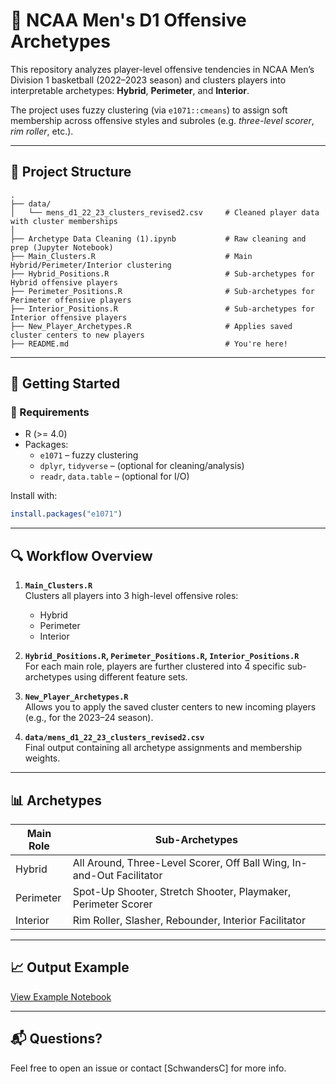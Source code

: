 # 🏀 NCAA Men's D1 Offensive Archetypes

This repository analyzes player-level offensive tendencies in NCAA Men’s Division 1 basketball (2022–2023 season) and clusters players into interpretable archetypes: **Hybrid**, **Perimeter**, and **Interior**.

The project uses fuzzy clustering (via `e1071::cmeans`) to assign soft membership across offensive styles and subroles (e.g. *three-level scorer*, *rim roller*, etc.).

---

## 📁 Project Structure

```
.
├── data/
│   └── mens_d1_22_23_clusters_revised2.csv     # Cleaned player data with cluster memberships
│
├── Archetype Data Cleaning (1).ipynb           # Raw cleaning and prep (Jupyter Notebook)
├── Main_Clusters.R                             # Main Hybrid/Perimeter/Interior clustering
├── Hybrid_Positions.R                          # Sub-archetypes for Hybrid offensive players
├── Perimeter_Positions.R                       # Sub-archetypes for Perimeter offensive players
├── Interior_Positions.R                        # Sub-archetypes for Interior offensive players
├── New_Player_Archetypes.R                     # Applies saved cluster centers to new players
├── README.md                                   # You're here!
```

---

## 🚀 Getting Started

### 🔧 Requirements

- R (>= 4.0)
- Packages:
  - `e1071` – fuzzy clustering
  - `dplyr`, `tidyverse` – (optional for cleaning/analysis)
  - `readr`, `data.table` – (optional for I/O)

Install with:

```r
install.packages("e1071")
```

---

## 🔍 Workflow Overview

1. **`Main_Clusters.R`**  
   Clusters all players into 3 high-level offensive roles:
   - Hybrid
   - Perimeter
   - Interior

2. **`Hybrid_Positions.R`, `Perimeter_Positions.R`, `Interior_Positions.R`**  
   For each main role, players are further clustered into 4 specific sub-archetypes using different feature sets.

3. **`New_Player_Archetypes.R`**  
   Allows you to apply the saved cluster centers to new incoming players (e.g., for the 2023–24 season).

4. **`data/mens_d1_22_23_clusters_revised2.csv`**  
   Final output containing all archetype assignments and membership weights.

---

## 📊 Archetypes

| Main Role | Sub-Archetypes                                |
|-----------|-----------------------------------------------|
| Hybrid    | All Around, Three-Level Scorer, Off Ball Wing, In-and-Out Facilitator |
| Perimeter | Spot-Up Shooter, Stretch Shooter, Playmaker, Perimeter Scorer         |
| Interior  | Rim Roller, Slasher, Rebounder, Interior Facilitator                  |

---

## 📈 Output Example

[View Example Notebook](./ExampleNotebook.ipynb)

---

## 📬 Questions?

Feel free to open an issue or contact [SchwandersC] for more info.
